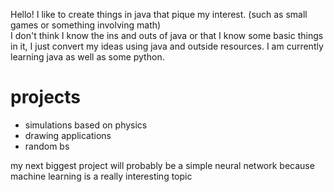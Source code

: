 Hello! I like to create things in java that pique my interest. (such as small games or something involving math) <br/>
I don't think I know the ins and outs of java or that I know some basic things in it, I just convert my ideas using java and outside resources.
I am currently learning java as well as some python.

# projects
- simulations based on physics
- drawing applications
- random bs

my next biggest project will probably be a simple neural network because machine learning is a really interesting topic

